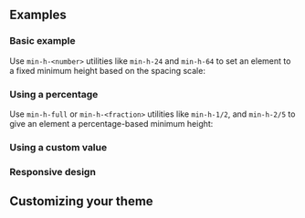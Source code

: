 <ApiTable
  rows=
/>

## Examples

### Basic example

Use `min-h-<number>` utilities like `min-h-24` and `min-h-64` to set an element to a fixed minimum height based on the spacing scale:

### Using a percentage

Use `min-h-full` or `min-h-<fraction>` utilities like `min-h-1/2`, and `min-h-2/5` to give an element a percentage-based minimum height:

### Using a custom value

### Responsive design

## Customizing your theme